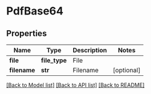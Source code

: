 # PdfBase64


## Properties
Name | Type | Description | Notes
------------ | ------------- | ------------- | -------------
**file** | **file_type** | File | 
**filename** | **str** | Filename | [optional] 

[[Back to Model list]](../README.md#documentation-for-models) [[Back to API list]](../README.md#documentation-for-api-endpoints) [[Back to README]](../README.md)


